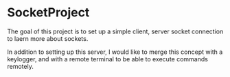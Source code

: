 # SocketProject
The goal of this project is to set up a simple client, server socket connection to laern more about sockets.

In addition to setting up this server, I would like to merge this concept with a keylogger, and with a remote terminal to be able to execute commands remotely.

